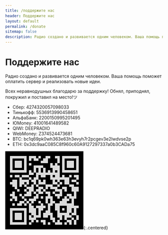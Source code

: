 ```yaml
---
title: /поддержите нас
header: Поддержите нас
layout: default
permalink: /donate
sitemap: false
description: Радио создано и развивается одним человеком. Ваша помощь поможет оплатить сервер и реализовать новые идеи
---
```


# Поддержите нас

Радио создано и развивается одним человеком. Ваша помощь поможет оплатить сервер и реализовать новые идеи.

Всех неравнодушных благодарю за поддержку! Обнял, приподнял, покружил и поставил на место!ツ


- Сбер: 4274320057098033
- Тинькофф: 5536913990458651
- АльфаБанк: 2200150995201495
- ЮMoney: 41001641489582
- QIWI: DEEPRADIO
- WebMoney: Z374524473681
- BTC: bc1q69pk0wh363e63h3evyh7r2pcgev3e2lwdvse2p
- ETH: 0x3dc9aaC085C8f960c60A9127297337a0b3CADa75

![Поддержи радио](/assets/img/qr-code.png "Сканируй меня полностью"){:.centered}
